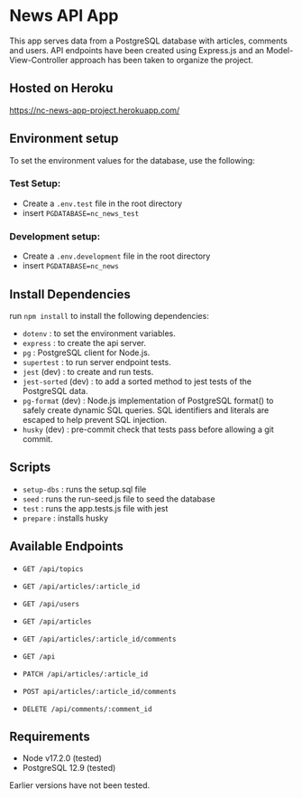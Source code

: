 # News API App

This app serves data from a PostgreSQL database with articles, comments and users.
API endpoints have been created using Express.js and an Model-View-Controller approach has been taken to organize the project.

## Hosted on Heroku

https://nc-news-app-project.herokuapp.com/

## Environment setup

To set the environment values for the database, use the following:

### Test Setup:

- Create a `.env.test` file in the root directory
- insert `PGDATABASE=nc_news_test`

### Development setup:

- Create a `.env.development` file in the root directory
- insert `PGDATABASE=nc_news`

## Install Dependencies

run `npm install` to install the following dependencies:

- `dotenv` : to set the environment variables.
- `express` : to create the api server.
- `pg` : PostgreSQL client for Node.js.
- `supertest` : to run server endpoint tests.
- `jest` (dev) : to create and run tests.
- `jest-sorted` (dev) : to add a sorted method to jest tests of the PostgreSQL data.
- `pg-format` (dev) : Node.js implementation of PostgreSQL format() to safely create dynamic SQL queries. SQL identifiers and literals are escaped to help prevent SQL injection.
- `husky` (dev) : pre-commit check that tests pass before allowing a git commit.

## Scripts

- `setup-dbs` : runs the setup.sql file
- `seed` : runs the run-seed.js file to seed the database
- `test` : runs the app.tests.js file with jest
- `prepare` : installs husky

## Available Endpoints

- `GET /api/topics`
- `GET /api/articles/:article_id`
- `GET /api/users`
- `GET /api/articles`
- `GET /api/articles/:article_id/comments`
- `GET /api`

- `PATCH /api/articles/:article_id`

- `POST api/articles/:article_id/comments`

- `DELETE /api/comments/:comment_id`

## Requirements

- Node v17.2.0 (tested)
- PostgreSQL 12.9 (tested)

Earlier versions have not been tested.
